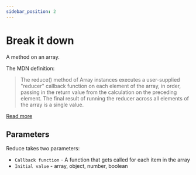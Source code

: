 ```yaml
---
sidebar_position: 2
---
```


# Break it down

A method on an array.

The MDN definition:

> The reduce() method of Array instances executes a user-supplied "reducer" callback function on each element of the array, in order, passing in the return value from the calculation on the preceding element. The final result of running the reducer across all elements of the array is a single value.

[Read more](https://developer.mozilla.org/en-US/docs/Web/JavaScript/Reference/Global_Objects/Array/reduce)

## Parameters

Reduce takes two parameters:

-   `Callback function` - A function that gets called for each item in the array
-   `Initial value` - array, object, number, boolean
